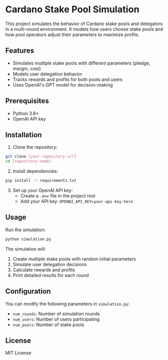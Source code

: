 # Cardano Stake Pool Simulation

This project simulates the behavior of Cardano stake pools and delegators in a multi-round environment. It models how users choose stake pools and how pool operators adjust their parameters to maximize profits.

## Features

- Simulates multiple stake pools with different parameters (pledge, margin, cost)
- Models user delegation behavior
- Tracks rewards and profits for both pools and users
- Uses OpenAI's GPT model for decision-making

## Prerequisites

- Python 3.8+
- OpenAI API key

## Installation

1. Clone the repository:
```bash
git clone [your-repository-url]
cd [repository-name]
```

2. Install dependencies:
```bash
pip install -r requirements.txt
```

3. Set up your OpenAI API key:
   - Create a `.env` file in the project root
   - Add your API key: `OPENAI_API_KEY=your-api-key-here`

## Usage

Run the simulation:
```bash
python simulation.py
```

The simulation will:
1. Create multiple stake pools with random initial parameters
2. Simulate user delegation decisions
3. Calculate rewards and profits
4. Print detailed results for each round

## Configuration

You can modify the following parameters in `simulation.py`:
- `num_rounds`: Number of simulation rounds
- `num_users`: Number of users participating
- `num_pools`: Number of stake pools

## License

MIT License 